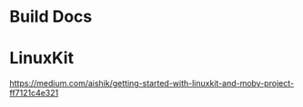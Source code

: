 # Build Docs

# LinuxKit

https://medium.com/aishik/getting-started-with-linuxkit-and-moby-project-ff7121c4e321
